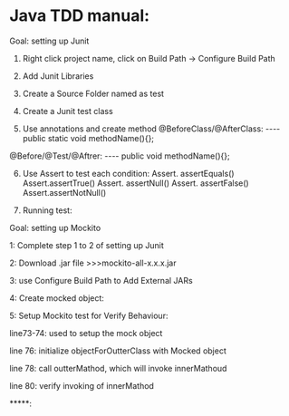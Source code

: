 # Java TDD manual: 
Goal: setting up Junit 

1.	Right click project name, click on Build Path -> Configure Build Path


2.	Add Junit Libraries 


3.	Create a Source Folder named as test

4.	Create a Junit test class 
5.	Use annotations and create method 
@BeforeClass/@AfterClass: ---- public static void methodName(){};

@Before/@Test/@Aftrer: ---- public void methodName(){};

6.	Use Assert to test each condition:
Assert. assertEquals()
Assert.assertTrue()
Assert. assertNull()
Assert. assertFalse()
Assert.assertNotNull()

7.	Running test: 


Goal: setting up Mockito

1: Complete step 1 to 2 of setting up Junit

2: Download .jar file >>>mockito-all-x.x.x.jar

3: use Configure Build Path to Add External JARs

4: Create mocked object:


5: Setup Mockito test for Verify Behaviour:

line73-74: used to setup the mock object 

line 76: initialize objectForOutterClass with Mocked object

line 78: call outterMathod, which will invoke innerMathoud

line 80: verify invoking of innerMathod

*****:   